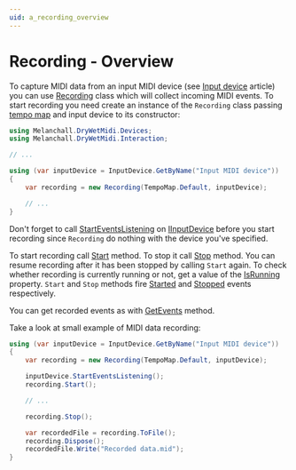 ```yaml
---
uid: a_recording_overview
---
```


# Recording - Overview

To capture MIDI data from an input MIDI device (see [Input device](xref:a_dev_input) article) you can use [Recording](xref:Melanchall.DryWetMidi.Devices.Recording) class which will collect incoming MIDI events. To start recording you need create an instance of the `Recording` class passing [tempo map](xref:a_hldm_tempomap) and input device to its constructor:

```csharp
using Melanchall.DryWetMidi.Devices;
using Melanchall.DryWetMidi.Interaction;

// ...

using (var inputDevice = InputDevice.GetByName("Input MIDI device"))
{
    var recording = new Recording(TempoMap.Default, inputDevice);

    // ...
}
```

Don't forget to call [StartEventsListening](xref:Melanchall.DryWetMidi.Devices.IInputDevice.StartEventsListening) on [IInputDevice](xref:Melanchall.DryWetMidi.Devices.IInputDevice) before you start recording since `Recording` do nothing with the device you've specified.

To start recording call [Start](xref:Melanchall.DryWetMidi.Devices.Recording.Start) method. To stop it call [Stop](xref:Melanchall.DryWetMidi.Devices.Recording.Stop) method. You can resume recording after it has been stopped by calling `Start` again. To check whether recording is currently running or not, get a value of the [IsRunning](xref:Melanchall.DryWetMidi.Devices.Recording.IsRunning) property. `Start` and `Stop` methods fire [Started](xref:Melanchall.DryWetMidi.Devices.Recording.Started) and [Stopped](xref:Melanchall.DryWetMidi.Devices.Recording.Stopped) events respectively.

You can get recorded events as with [GetEvents](xref:Melanchall.DryWetMidi.Devices.Recording.GetEvents) method.

Take a look at small example of MIDI data recording:

```csharp
using (var inputDevice = InputDevice.GetByName("Input MIDI device"))
{
    var recording = new Recording(TempoMap.Default, inputDevice);

    inputDevice.StartEventsListening();
    recording.Start();

    // ...

    recording.Stop();

    var recordedFile = recording.ToFile();
    recording.Dispose();
    recordedFile.Write("Recorded data.mid");
}
```